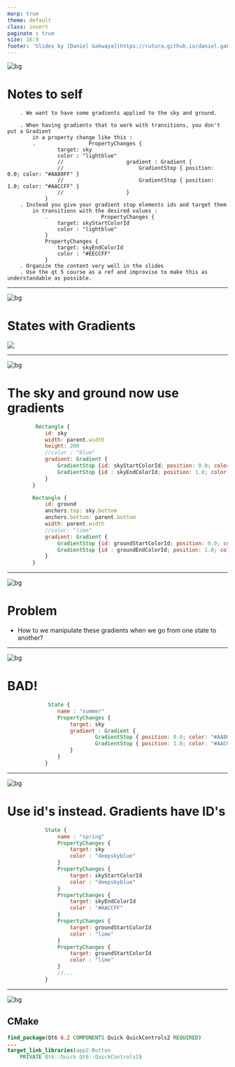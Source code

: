 ```yaml
---
marp: true
theme: default
class: invert
paginate : true
size: 16:9
footer: 'Slides by [Daniel Gakwaya](https://rutura.github.io/daniel.gakwaya/) at [LearnQtGuide](https://www.learnqt.guide/)'
---
```

![bg](images/slide_background.png)
# Notes to self
        . We want to have some gradients applied to the sky and ground.

        . When having gradients that to work with transitions, you don't put a Gradient
            in a property change like this :
            .                 PropertyChanges {
                    target: sky
                    color : "lightblue"
                    //                    gradient : Gradient {
                    //                        GradientStop { position: 0.0; color: "#AA80FF" }
                    //                        GradientStop { position: 1.0; color: "#AACCFF" }
                    //                    }
                }
        . Instead you give your gradient stop elements ids and target them
            in transitions with the desired values :
                .                 PropertyChanges {
                    target: skyStartColorId
                    color : "lightblue"
                }
                PropertyChanges {
                    target: skyEndColorId
                    color : "#EECCFF"
                }
        . Organize the content very well in the slides
        . Use the qt 5 course as a ref and improvise to make this as understandable as possible.


        
---
![bg](images/slide_background.png)
# States with Gradients
![](images/1.png)

---
![bg](images/slide_background.png)
# The sky and ground now use gradients
```qml
         Rectangle {
            id: sky
            width: parent.width
            height: 200
            //color : "blue"
            gradient: Gradient {
                GradientStop {id: skyStartColorId; position: 0.0; color: "blue" }
                GradientStop {id : skyEndColorId; position: 1.0; color: "#66CCFF" }
            }
        }

        Rectangle {
            id: ground
            anchors.top: sky.bottom
            anchors.bottom: parent.bottom
            width: parent.width
            //color: "lime"
            gradient: Gradient {
                GradientStop {id: groundStartColorId; position: 0.0; color: "lime" }
                GradientStop {id : groundEndColorId; position: 1.0; color: "#66CCFF" }
            }
        }
```

---

![bg](images/slide_background.png)
# Problem
* How to we manipulate these gradients when we go from one state to another?

---
![bg](images/slide_background.png)
# BAD!
```qml
             State {
                name : "summer"
                PropertyChanges {
                    target: sky
                    gradient : Gradient {
                            GradientStop { position: 0.0; color: "#AA80FF" }
                            GradientStop { position: 1.0; color: "#AACCFF" }
                    }
                }
            }
```

---
![bg](images/slide_background.png)
# Use id's instead. Gradients have ID's
```qml
            State {
                name : "spring"
                PropertyChanges {
                    target: sky
                    color : "deepskyblue"
                }
                PropertyChanges {
                    target: skyStartColorId
                    color : "deepskyblue"
                }
                PropertyChanges {
                    target: skyEndColorId
                    color : "#AACCFF"
                }
                PropertyChanges {
                    target: groundStartColorId
                    color : "lime"
                }
                PropertyChanges {
                    target: groundStartColorId
                    color : "lime"
                }
                //...
            }
```

---
![bg](images/slide_background.png)
## CMake
```cmake
find_package(Qt6 6.2 COMPONENTS Quick QuickControls2 REQUIRED)
...
target_link_libraries(app2-Button
    PRIVATE Qt6::Quick Qt6::QuickControls2)

```

